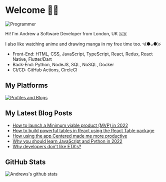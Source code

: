 # Welcome 👋🏿

![Programmer](https://res.cloudinary.com/d74fh3kw/image/upload/v1641056587/Twitter_Banner_V8_Text_mzsrki.png 'Programmer')

Hi! I'm Andrew a Software Developer from London, UK 🇬🇧

I also like watching anime and drawing manga in my free time too. ٩(●ᴗ●)۶

- Front-End: HTML, CSS, JavaScript, TypeScript, React, Redux, React Native, Flutter/Dart
- Back-End: Python, NodeJS, SQL, NoSQL, Docker
- CI/CD: GitHub Actions, CircleCI

## My Platforms

[![Profiles and Blogs](https://res.cloudinary.com/d74fh3kw/image/upload/v1641056798/profile-button_diw7sk.png)](https://linktr.ee/andrewbaisden)

## My Latest Blog Posts

<!-- BLOG-POST-LIST:START -->
- [How to launch a Minimum viable product &lpar;MVP&rpar; in 2022](https://dev.to/andrewbaisden/how-to-launch-a-minimum-viable-product-mvp-in-2022-5hig)
- [How to build powerful tables in React using the React Table package](https://dev.to/andrewbaisden/how-to-build-powerful-tables-in-react-using-the-react-table-package-3gn7)
- [How using the app Centered made me more productive](https://dev.to/andrewbaisden/how-using-the-app-centered-made-me-more-productive-506i)
- [Why you should learn JavaScript and Python in 2022](https://dev.to/andrewbaisden/why-you-should-learn-javascript-and-python-in-2022-3719)
- [Why developers don&#39;t like ETA&#39;s?](https://dev.to/andrewbaisden/why-developers-dont-like-etas-56o1)
<!-- BLOG-POST-LIST:END -->

## GitHub Stats

![Andrews's github stats](https://github-readme-stats.vercel.app/api?username=andrewbaisden&show_icons=true&theme=tokyonight)
